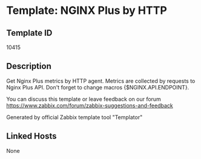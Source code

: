 # Template: NGINX Plus by HTTP

## Template ID
10415

## Description
Get Nginx Plus metrics by HTTP agent.
Metrics are collected by requests to Nginx Plus API.
Don't forget to change macros {$NGINX.API.ENDPOINT}.

You can discuss this template or leave feedback on our forum https://www.zabbix.com/forum/zabbix-suggestions-and-feedback

Generated by official Zabbix template tool "Templator"

## Linked Hosts
None

